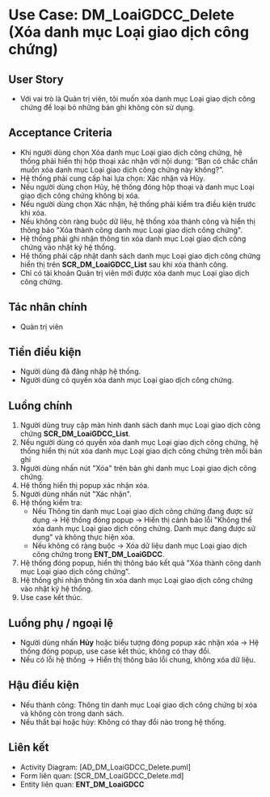 # Use Case: DM_LoaiGDCC_Delete (Xóa danh mục Loại giao dịch công chứng)

## User Story
- Với vai trò là Quản trị viên, tôi muốn xóa danh mục Loại giao dịch công chứng để loại bỏ những bản ghi không còn sử dụng.

## Acceptance Criteria
- Khi người dùng chọn Xóa danh mục Loại giao dịch công chứng, hệ thống phải hiển thị hộp thoại xác nhận với nội dung: “Bạn có chắc chắn muốn xóa danh mục Loại giao dịch công chứng này không?”.
- Hệ thống phải cung cấp hai lựa chọn: Xác nhận và Hủy.
- Nếu người dùng chọn Hủy, hệ thống đóng hộp thoại và danh mục Loại giao dịch công chứng không bị xóa.
- Nếu người dùng chọn Xác nhận, hệ thống phải kiểm tra điều kiện trước khi xóa.
- Nếu không còn ràng buộc dữ liệu, hệ thống xóa thành công và hiển thị thông báo "Xóa thành công danh mục Loại giao dịch công chứng".
- Hệ thống phải ghi nhận thông tin xóa danh mục Loại giao dịch công chứng vào nhật ký hệ thống. 
- Hệ thống phải cập nhật danh sách danh mục Loại giao dịch công chứng hiển thị trên **SCR_DM_LoaiGDCC_List** sau khi xóa thành công.
- Chỉ có tài khoản Quản trị viên mới được xóa danh mục Loại giao dịch công chứng.

## Tác nhân chính
- Quản trị viên

## Tiền điều kiện
- Người dùng đã đăng nhập hệ thống.
- Người dùng có quyền xóa danh mục Loại giao dịch công chứng.

## Luồng chính
1. Người dùng truy cập màn hình danh sách danh mục Loại giao dịch công chứng **SCR_DM_LoaiGDCC_List**.
2. Nếu người dùng có quyền xóa danh mục Loại giao dịch công chứng, hệ thống hiển thị nút xóa danh mục Loại giao dịch công chứng trên mỗi bản ghi
3. Người dùng nhấn nút "Xóa" trên bản ghi danh mục Loại giao dịch công chứng.  
4. Hệ thống hiển thị popup xác nhận xóa.  
5. Người dùng nhấn nút "Xác nhận".  
6. Hệ thống kiểm tra:  
   - Nếu Thông tin danh mục Loại giao dịch công chứng đang được sử dụng → Hệ thống đóng popup → Hiển thị cảnh báo lỗi "Không thể xóa danh mục Loại giao dịch công chứng. Danh mục đang được sử dụng" và không thực hiện xóa.  
   - Nếu không có ràng buộc → Xóa dữ liệu danh mục Loại giao dịch công chứng trong **ENT_DM_LoaiGDCC**.
7. Hệ thống đóng popup, hiển thị thông báo kết quả "Xóa thành công danh mục Loại giao dịch công chứng".
8. Hệ thống ghi nhận thông tin xóa danh mục Loại giao dịch công chứng vào nhật ký hệ thống.
9. Use case kết thúc. 

## Luồng phụ / ngoại lệ
- Người dùng nhấn **Hủy** hoặc biểu tượng đóng popup xác nhận xóa → Hệ thống đóng popup, use case kết thúc, không có thay đổi.  
- Nếu có lỗi hệ thống → Hiển thị thông báo lỗi chung, không xóa dữ liệu.  

## Hậu điều kiện
- Nếu thành công: Thông tin danh mục Loại giao dịch công chứng bị xóa và không còn trong danh sách.  
- Nếu thất bại hoặc hủy: Không có thay đổi nào trong hệ thống.

## Liên kết
- Activity Diagram: [AD_DM_LoaiGDCC_Delete.puml]
- Form liên quan: [SCR_DM_LoaiGDCC_Delete.md]
- Entity liên quan: **ENT_DM_LoaiGDCC**
